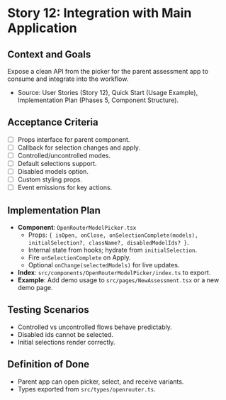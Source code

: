 # Story 12: Integration with Main Application

## Context and Goals
Expose a clean API from the picker for the parent assessment app to consume and integrate into the workflow.

- Source: User Stories (Story 12), Quick Start (Usage Example), Implementation Plan (Phases 5, Component Structure).

## Acceptance Criteria
- [ ] Props interface for parent component.
- [ ] Callback for selection changes and apply.
- [ ] Controlled/uncontrolled modes.
- [ ] Default selections support.
- [ ] Disabled models option.
- [ ] Custom styling props.
- [ ] Event emissions for key actions.

## Implementation Plan
- __Component__: `OpenRouterModelPicker.tsx`
  - Props: `{ isOpen, onClose, onSelectionComplete(models), initialSelection?, className?, disabledModelIds? }`.
  - Internal state from hooks; hydrate from `initialSelection`.
  - Fire `onSelectionComplete` on Apply.
  - Optional `onChange(selectedModels)` for live updates.
- __Index__: `src/components/OpenRouterModelPicker/index.ts` to export.
- __Example__: Add demo usage to `src/pages/NewAssessment.tsx` or a new demo page.

## Testing Scenarios
- Controlled vs uncontrolled flows behave predictably.
- Disabled ids cannot be selected.
- Initial selections render correctly.

## Definition of Done
- Parent app can open picker, select, and receive variants.
- Types exported from `src/types/openrouter.ts`.
